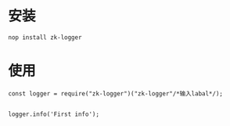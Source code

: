 # 安装
```
nop install zk-logger
```
# 使用
```
const logger = require("zk-logger")("zk-logger"/*输入labal*/);


logger.info('First info');


```